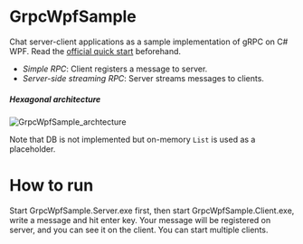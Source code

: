 # GrpcWpfSample

Chat server-client applications as a sample implementation of gRPC on C# WPF. Read the [official quick start](https://grpc.io/docs/quickstart/csharp.html) beforehand.

- *Simple RPC*: Client registers a message to server.
- *Server-side streaming RPC*: Server streams messages to clients.

##### Hexagonal architecture

![GrpcWpfSample_archtecture](https://github.com/cactuaroid/GrpcWpfSample/blob/master/GrpcWpfSample_archtecture.png)

Note that  DB is not implemented but on-memory `List` is used as a placeholder.


# How to run

Start GrpcWpfSample.Server.exe first, then start GrpcWpfSample.Client.exe, write a message and hit enter key. Your message will be registered on server, and you can see it on the client. You can start multiple clients.
